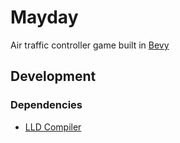 # Mayday

Air traffic controller game built in [Bevy](https://bevyengine.org/)

## Development

### Dependencies

- [LLD Compiler](https://bevyengine.org/learn/quick-start/getting-started/setup/#alternative-linkers)